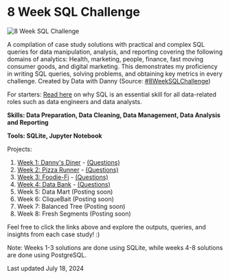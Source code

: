 # 8 Week SQL Challenge

![8 Week SQL Challenge](https://github.com/20100215/8_Week_SQL_Challenge/assets/84717650/32e1f6a2-e641-41ca-b4d1-8901a2f42a20)

A compilation of case study solutions with practical and complex SQL queries for data manipulation, analysis, and reporting covering the following domains of analytics: Health, marketing, people, finance, fast moving consumer goods, and digital marketing. This demonstrates my proficiency in writing SQL queries, solving problems, and obtaining key metrics in every challenge. Created by Data with Danny (Source: [#8WeekSQLChallenge](https://8weeksqlchallenge.com/))

For starters: [Read here](https://www.quanthub.com/why-is-sql-important-for-data-management-and-analysis/) on why SQL is an essential skill for all data-related roles such as data engineers and data analysts.

**Skills: Data Preparation, Data Cleaning, Data Management, Data Analysis and Reporting**

**Tools: SQLite, Jupyter Notebook**

Projects:
 1. [Week 1: Danny's Diner](https://github.com/20100215/8_Week_SQL_Challenge/blob/main/Week%201%20(Danny's%20Diner)/week1.ipynb) - [(Questions)](https://8weeksqlchallenge.com/case-study-1/)
 2. [Week 2: Pizza Runner](https://github.com/20100215/8_Week_SQL_Challenge/blob/main/Week%202%20(Pizza%20Runner)/week2.ipynb) - [(Questions)](https://8weeksqlchallenge.com/case-study-2/)
 3. [Week 3: Foodie-Fi](https://github.com/20100215/8_Week_SQL_Challenge/blob/main/Week%203%20(Foodie-Fi)/week3.ipynb) - [(Questions)](https://8weeksqlchallenge.com/case-study-3/)
 4. [Week 4: Data Bank](https://github.com/20100215/8_Week_SQL_Challenge/blob/main/Week%204%20(Data%20Bank)/week4.ipynb) - [(Questions)](https://8weeksqlchallenge.com/case-study-4/)
 5. Week 5: Data Mart (Posting soon)
 6. Week 6: CliqueBait (Posting soon)
 7. Week 7: Balanced Tree (Posting soon)
 8. Week 8: Fresh Segments (Posting soon)

Feel free to click the links above and explore the outputs, queries, and insights from each case study! :)

Note: Weeks 1-3 solutions are done using SQLite, while weeks 4-8 solutions are done using PostgreSQL.

Last updated July 18, 2024
